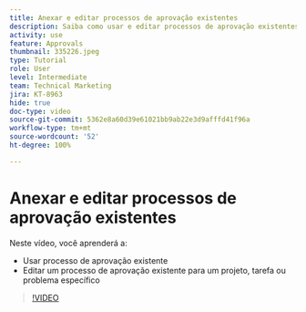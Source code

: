 ```yaml
---
title: Anexar e editar processos de aprovação existentes
description: Saiba como usar e editar processos de aprovação existentes para projetos, tarefas ou problemas no [!DNL  Workfront].
activity: use
feature: Approvals
thumbnail: 335226.jpeg
type: Tutorial
role: User
level: Intermediate
team: Technical Marketing
jira: KT-8963
hide: true
doc-type: video
source-git-commit: 5362e8a60d39e61021bb9ab22e3d9afffd41f96a
workflow-type: tm+mt
source-wordcount: '52'
ht-degree: 100%

---
```


# Anexar e editar processos de aprovação existentes

Neste vídeo, você aprenderá a:

* Usar processo de aprovação existente
* Editar um processo de aprovação existente para um projeto, tarefa ou problema específico

>[!VIDEO](https://video.tv.adobe.com/v/335226/?quality=12&learn=on)

<!---
learn more URLS
--->
